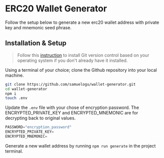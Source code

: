 # ERC20 Wallet Generator

Follow the setup below to generate a new erc20 wallet address with private key and mnemonic seed phrase.

## Installation & Setup ##

> Follow this [instruction](https://git-scm.com/book/en/v2/Getting-Started-Installing-Git) to install Git version control based on your operating system if you don't already have it installed.

Using a terminal of your choice; clone the Github repository into your local machine. 

```bash
git clone https://github.com/samuelogu/wallet-generator.git
cd wallet-generator
npm i
touch .env
```

Update the `.env` file with your chose of encryption password. The ENCRYPTED_PRIVATE_KEY and ENCRYPTED_MNEMONIC are for decrypting back to original values.

```javascript
PASSWORD="encryption_password"
ENCRYPTED_PRIVATE_KEY=
ENCRYPTED_MNEMONIC=
```

Generate a new wallet address by running `npm run generate` in the project terminal.